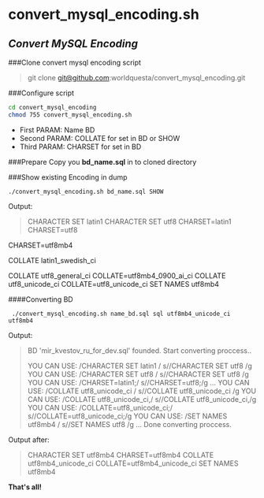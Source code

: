 # convert_mysql_encoding.sh
## _Convert MySQL Encoding_


###Clone  convert mysql encoding script

> git clone git@github.com:worldquesta/convert_mysql_encoding.git

###Configure script
```sh
cd convert_mysql_encoding
chmod 755 convert_mysql_encoding.sh
```
 - First PARAM: Name BD
 - Second PARAM: COLLATE for set in BD or SHOW
 - Third  PARAM: CHARSET for set in BD

###Prepare
Copy you **bd_name.sql** in to cloned directory

###Show existing Encoding in dump
```
./convert_mysql_encoding.sh bd_name.sql SHOW
```
Output:
> CHARACTER SET latin1
> CHARACTER SET utf8
> CHARSET=latin1
> CHARSET=utf8
 
 CHARSET=utf8mb4
 
 COLLATE latin1_swedish_ci
 
 COLLATE utf8_general_ci
 COLLATE=utf8mb4_0900_ai_ci
 COLLATE utf8_unicode_ci
 COLLATE=utf8_unicode_ci
 SET NAMES utf8mb4

####Converting BD
```
 ./convert_mysql_encoding.sh name_bd.sql sql utf8mb4_unicode_ci utf8mb4
```
Output:
> BD 'mir_kvestov_ru_for_dev.sql' founded. Start converting proccess..
> 
> YOU CAN USE: /CHARACTER SET latin1 / s//CHARACTER SET utf8 /g
> YOU CAN USE: /CHARACTER SET utf8 / s//CHARACTER SET utf8 /g
> YOU CAN USE: /CHARSET=latin1;/ s//CHARSET=utf8;/g
> ...
> YOU CAN USE: /COLLATE utf8_unicode_ci / s//COLLATE utf8_unicode_ci /g
> YOU CAN USE: /COLLATE utf8_unicode_ci,/ s//COLLATE utf8_unicode_ci,/g
> YOU CAN USE: /COLLATE=utf8_unicode_ci;/ s//COLLATE=utf8_unicode_ci;/g
> YOU CAN USE: /SET NAMES utf8mb4 / s//SET NAMES utf8 /g
> ...
> Done converting proccess.

Output after:
> CHARACTER SET utf8mb4
> CHARSET=utf8mb4
> COLLATE utf8mb4_unicode_ci
> COLLATE=utf8mb4_unicode_ci
> SET NAMES utf8mb4

**That's all!**
